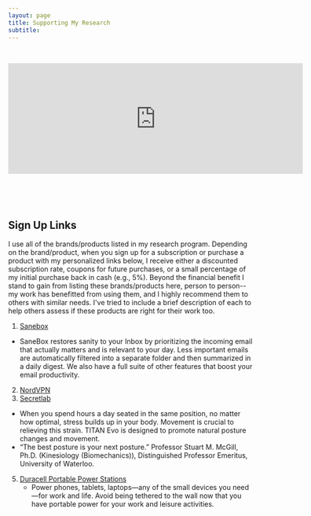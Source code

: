 ```yaml
---
layout: page
title: Supporting My Research
subtitle: 
---
```

<p>&nbsp;</p>
<iframe src="https://github.com/sponsors/gregpetruccijr/card" title="Sponsor gregpetruccijr" height="225" width="600" style="border: 0;"></iframe>
<p>&nbsp;</p>
<p>&nbsp;</p>




## Sign Up Links 
I use all of the brands/products listed in my research program. Depending on the brand/product, when you sign up for a subscription or purchase a product with my personalized links below, I receive either a discounted subscription rate, coupons for future purchases, or a small percentage of my initial purchase back in cash (e.g., 5%). Beyond the financial benefit I stand to gain from listing these brands/products here, person to person-- my work has benefitted from using them, and I highly recommend them to others with similar needs. I've tried to include a brief description of each to help others assess if these products are right for their work too.  

1. [Sanebox](https://www.sanebox.com/signup/b9ff339bf2/c)
  - SaneBox restores sanity to your Inbox by prioritizing the incoming email that actually matters and is relevant to your day. Less important emails are automatically filtered into a separate folder and then summarized in a daily digest. We also have a full suite of other features that boost your email productivity.   
2. [NordVPN](https://ref.nordvpn.com/DQvvKawvwfv)
3. [Secretlab](https://secretlabus.refr.cc/gregpetrucci)
  - When you spend  hours a day seated in the same position, no matter how optimal, stress builds up in your body. Movement is crucial to relieving this strain. TITAN Evo is designed to promote natural posture changes and movement.
  - “The best posture is your next posture.” Professor Stuart M. McGill, Ph.D. (Kinesiology (Biomechanics)), Distinguished Professor Emeritus, University of Waterloo.
5. [Duracell Portable Power Stations](https://powerstations.duracell.com/products/m250)
   - Power phones, tablets, laptops—any of the small devices you need—for work and life. Avoid being tethered to the wall now that you have portable power for your work and leisure activities.   



